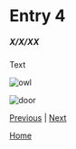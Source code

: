 # Entry 4
##### X/X/XX

Text

![owl](https://user-images.githubusercontent.com/91750669/226218770-2b4de4d8-3e79-4b5e-b6ea-a15559824eca.png)

![door](https://user-images.githubusercontent.com/91750669/226220718-5d2e8c77-cce2-4323-bdbb-76f1df40081d.png)



[Previous](entry03.md) | [Next](entry05.md)

[Home](../README.md)

